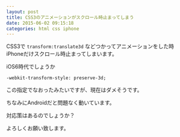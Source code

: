 ```yaml
---
layout: post
title: CSS3のアニメーションがスクロール時止まってしまう
date: 2015-06-02 09:15:18
categories: html css iphone
---
```

<p>CSS3で <code>transform:translate3d</code> などつかってアニメーションをした時<br>
iPhoneだけスクロール時止まってしまいます。</p>

<p>iOS6時代でしょうか</p>

<pre><code>-webkit-transform-style: preserve-3d;
</code></pre>

<p>この指定でなおったみたいですが、現在はダメそうです。</p>

<p>ちなみにAndroidだと問題なく動いています。</p>

<p>対応策はあるのでしょうか？</p>

<p>よろしくお願い致します。</p>
